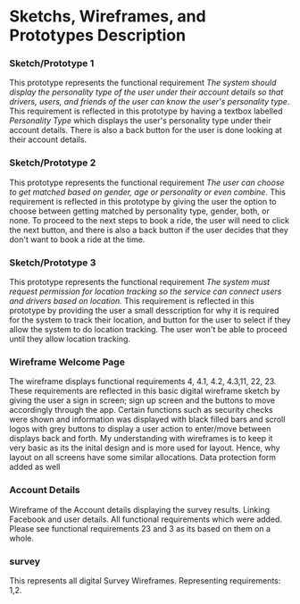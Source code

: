 # Sketchs, Wireframes, and Prototypes Description
### Sketch/Prototype 1
This prototype represents the functional requirement *The system should display the personality type of the user under their account details so that drivers, users, and friends of the user can know the user's personality type*. This requirement is reflected in this prototype by having a textbox labelled *Personality Type* which displays the user's personality type under their account details. There is also a back button for the user is done looking at their account details.

### Sketch/Prototype 2
This prototype represents the functional requirement *The user can choose to get matched based on gender, age or personality or even combine.* This requirement is reflected in this prototype by giving the user the option to choose between getting matched by personality type, gender, both, or none. To proceed to the next steps to book a ride, the user will need to click the next button, and there is also a back button if the user decides that they don't want to book a ride at the time.

### Sketch/Prototype 3
This prototype represents the functional requirement *The system must request permission for location tracking so the service can connect users and drivers based on location.* This requirement is reflected in this prototype by providing the user a small desscription for why it is required for the system to track their location, and button for the user to select if they allow the system to do location tracking. The user won't be able to proceed until they allow location tracking.

### Wireframe Welcome Page
The wireframe displays functional requirements 4, 4.1, 4.2, 4.3,11, 22, 23. These requirements are reflected in this basic digital wireframe sketch by giving the user a sign in screen; sign up screen and the buttons to move accordingly through the app. Certain functions such as security checks were shown and information was displayed with black filled bars and scroll logos with grey buttons to display a user action to enter/move between displays back and forth. My understanding with wireframes is to keep it very basic as its the inital design and is more used for layout. Hence, why layout on all screens have some similar allocations. Data protection form added as well 

### Account  Details
Wireframe of the Account details displaying the survey results. Linking Facebook and user details. All functional requirements which were added. Please see functional requirements 23 and 3 as its based on them on a whole. 

### survey
This represents all digital Survey Wireframes. Representing requirements: 1,2. 
